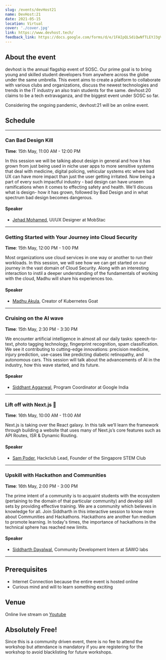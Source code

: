 ```yaml
---
slug: /events/devHost21
name: DevHost:21
date: 2021-05-15
location: Virtual
cover: './cover.jpg'
link: https://www.devhost.tech/
feedback_link: https://docs.google.com/forms/d/e/1FAIpQLSdiQwNfTLEYJ3gVculBSs-2Wfmr1NPhCX014gPae8poRR0BCQ/viewform
---
```


## About the event
devhost is the annual flagship event of SOSC. Our prime goal is to bring young and skilled student developers from anywhere across the globe under the same umbrella. This event aims to create a platform to collaborate with various clubs and organizations, discuss the newest technologies and trends in the IT industry an also train students for the same. devhost:20 claims to be a tech extravaganza, and the biggest event under SOSC so far.

Considering the ongoing pandemic, devhost:21 will be an online event.

## Schedule

---
### Can Bad Design Kill
**Time**: 15th May, 11:00 AM - 12:00 PM

In this session we will be talking about design in general and how it has grown from just being used in niche user apps to more sensitive systems that deal with medicine, digital policing, vehicular systems etc where bad UX can have more impact than just the user getting irritated. Now being a part of every such impactful industry - bad design can have unseen ramifications when it comes to effecting safety and health. We'll discuss what is design- how it has grown, followed by Bad Design and in what spectrum bad design becomes dangerous.
#### Speaker
- [Jehad Mohamed](https://jehadmohamedz.wixsite.com/meep/), UI/UX Designer at MobStac

---
### Getting Started with Your Journey into Cloud Security
**Time**: 15th May, 12:00 PM - 1:00 PM

Most organizations use cloud services in one way or another to run their workloads. In this session, we will see how we can get started on our journey in the vast domain of Cloud Security. Along with an interesting interaction to instil a deeper understanding of the fundamentals of working with the cloud, Madhu will share his experiences too.
#### Speaker
- [Madhu Akula](https://madhuakula.com/), Creator of Kubernetes Goat

---
### Cruising on the AI wave
**Time**: 15th May, 2:30 PM - 3:30 PM

We encounter artificial intelligence in almost all our daily tasks: speech-to-text, photo tagging technology, fingerprint recognition, spam classification. We see it contributing to cutting-edge innovations: precision medicine, injury prediction, use-cases like predicting diabetic retinopathy, and autonomous cars. This session will talk about the advancements of AI in the industry, how this wave started, and its future.
#### Speaker
- [Siddhant Aggarwal](https://about.me/siddhantagarwal/), Program Coordinator at Google India

---
### Lift off with Next.js 🚀
**Time**: 16th May, 10:00 AM - 11:00 AM

Next.js is taking over the React galaxy. In this talk we’ll learn the framework through building a website that uses many of Next.js’s core features such as API Routes, ISR & Dynamic Routing.

#### Speaker
- [Sam Poder](https://sampoder.com/), Hackclub Lead, Founder of the Singapore STEM Club
  
---
### Upskill with Hackathon and Communities
**Time**: 16th May, 2:00 PM - 3:00 PM

The prime intent of a community is to acquaint students with the ecosystem (pertaining to the domain of that particular community) and develop skill sets by providing effective training. We are a community which believes in knowledge for all. Join Siddharth in this interactive session to know more about Communities and Hackathons. Hackathons are another fun medium to promote learning. In today's times, the importance of hackathons in the technical sphere has reached new limits.

#### Speaker
- [Siddharth Dayalwal](https://www.instagram.com/siddharth_hacks/), Community Development Intern at SAWO labs

---
## Prerequisites
- Internet Connection because the entire event is hosted online
- Curious mind and will to learn something exciting

## Venue
Online live stream on [Youtube](https://www.youtube.com/channel/UCk8nlSMwUT-jhEtamMF-V-w)

## Absolutely Free!
Since this is a community driven event, there is no fee to attend the workshop but attendance is mandatory if you are registering for the workshop to avoid blacklisting for future workshops.
